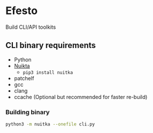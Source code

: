 # Efesto
Build CLI/API toolkits

## CLI binary requirements
- Python
- [Nuikta](https://nuitka.net/doc/download.html)
   - `pip3 install nuitka`
- patchelf
- gcc
- clang
- ccache (Optional but recommended for faster re-build)

### Building binary
```sh
python3 -m nuitka --onefile cli.py
```
